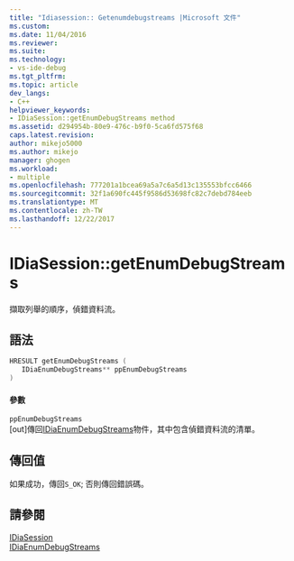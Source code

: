 ```yaml
---
title: "Idiasession:: Getenumdebugstreams |Microsoft 文件"
ms.custom: 
ms.date: 11/04/2016
ms.reviewer: 
ms.suite: 
ms.technology:
- vs-ide-debug
ms.tgt_pltfrm: 
ms.topic: article
dev_langs:
- C++
helpviewer_keywords:
- IDiaSession::getEnumDebugStreams method
ms.assetid: d294954b-80e9-476c-b9f0-5ca6fd575f68
caps.latest.revision: 
author: mikejo5000
ms.author: mikejo
manager: ghogen
ms.workload:
- multiple
ms.openlocfilehash: 777201a1bcea69a5a7c6a5d13c135553bfcc6466
ms.sourcegitcommit: 32f1a690fc445f9586d53698fc82c7debd784eeb
ms.translationtype: MT
ms.contentlocale: zh-TW
ms.lasthandoff: 12/22/2017
---
```

# <a name="idiasessiongetenumdebugstreams"></a>IDiaSession::getEnumDebugStreams
擷取列舉的順序，偵錯資料流。  
  
## <a name="syntax"></a>語法  
  
```C++  
HRESULT getEnumDebugStreams (   
   IDiaEnumDebugStreams** ppEnumDebugStreams  
)  
```  
  
#### <a name="parameters"></a>參數  
 `ppEnumDebugStreams`  
 [out]傳回[IDiaEnumDebugStreams](../../debugger/debug-interface-access/idiaenumdebugstreams.md)物件，其中包含偵錯資料流的清單。  
  
## <a name="return-value"></a>傳回值  
 如果成功，傳回`S_OK`; 否則傳回錯誤碼。  
  
## <a name="see-also"></a>請參閱  
 [IDiaSession](../../debugger/debug-interface-access/idiasession.md)   
 [IDiaEnumDebugStreams](../../debugger/debug-interface-access/idiaenumdebugstreams.md)